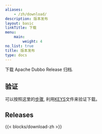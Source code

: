 ```yaml
---
aliases:
    - /zh/download/
description: 版本发布
layout: basic
linkTitle: 下载
menu:
    main:
        weight: 4
no_list: true
title: 版本发布
type: docs
---
```



下载 Apache Dubbo Release 归档.

## 验证

可以按照这里的[步骤](https://www.apache.org/info/verification), 利用[KEYS](https://downloads.apache.org/dubbo/KEYS)文件来验证下载。

## Releases

{{< blocks/download-zh >}}
